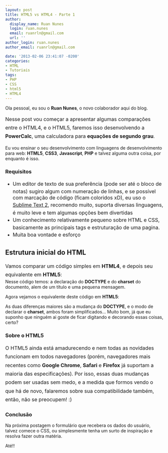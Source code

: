 ```yaml
---
layout: post
title: HTML5 vs HTML4 - Parte 1
author:
  display_name: Ruan Nunes
  login: ruan.nunes
  email: ruanrln@gmail.com
  url: ''
author_login: ruan.nunes
author_email: ruanrln@gmail.com

date: '2013-02-06 23:41:07 -0200'
categories:
- HTML
- Tutoriais
tags:
- PHP
- CSS
- html5
- HTML4
---
```

Ola pessoal, eu sou o <strong>Ruan Nunes</strong>, o novo colaborador aqui do blog.

<span style="line-height: 1.714285714; font-size: 1rem;">Nesse post vou começar a apresentar algumas comparações entre o HTML4, e o HTML5, faremos isso desenvolvendo a </span><strong style="line-height: 1.714285714; font-size: 1rem;">PowerCalc</strong><span style="line-height: 1.714285714; font-size: 1rem;">, uma calculadora para </span><strong style="line-height: 1.714285714; font-size: 1rem;">equações de segundo grau</strong>.<span style="line-height: 1.714285714; font-size: 1rem;">
</span>

Eu vou ensinar o seu desenvolvimento com linguagens de desenvolvimento para web: <strong>HTML5</strong>, <strong>CSS3</strong>, <strong>Javascript</strong>, <strong>PHP</strong> e talvez alguma outra coisa, por enquanto é isso.

<h3>Requisitos</h3>
<ul>
<li><span style="font-size: 1rem; line-height: 1.714285714;">Um editor de texto de sua preferência (pode ser até o bloco de notas) sugiro algum com numeração de linhas, e se possível com marcação de código (ficam coloridos xD), eu uso o <a title="Sublime Text 2" href="http://www.sublimetext.com/2">Sublime Text 2</a>, recomendo muito, suporta diversas linguagens, é muito leve e tem algumas opções bem divertidas</span></li>
<li><span style="font-size: 1rem; line-height: 1.714285714;">Um conhecimento relativamente pequeno sobre HTML e CSS, basicamente as principais tags e estruturação de uma pagina.</span></li>
<li><span style="font-size: 1rem; line-height: 1.714285714;">Muita boa vontade e esforço</span></li>
</ul>
<h2>Estrutura inicial do HTML</h2>
<span style="font-size: 1rem; line-height: 1.714285714;">Vamos comparar um código simples em <strong>HTML4</strong>, e depois seu equivalente em <strong>HTML5</strong>:</span>

<div data-gist-id="4706413" data-gist-show-loading="false"></div>
Nesse código temos: a declaração do <strong>DOCTYPE</strong> e do <strong>charset</strong> do documento, alem de um título e uma pequena mensagem.

Agora vejamos o equivalente deste código em <strong>HTML5</strong>:

<div data-gist-id="4706480" data-gist-show-loading="false"></div>
As duas diferenças maiores são a mudança do <strong>DOCTYPE</strong>, e o modo de declarar o <strong>charset</strong>, ambos foram simplificados... Muito bom, já que eu suponho que ninguém ai goste de ficar digitando e decorando essas coisas, certo?

<h3>Sobre o HTML5</h3>
<span style="line-height: 1.714285714; font-size: 1rem;">O HTML5 ainda está amadurecendo e nem todas as novidades funcionam em todos navegadores (porém, navegadores mais recentes como <strong>Google Chrome</strong>, <strong>Safari</strong> e <strong>Firefox</strong> já suportam a maioria das especificações). Por isso, essas duas mudanças podem ser usadas sem medo, e a medida que formos vendo o que há de novo, falaremos sobre sua compatibilidade também, então, não se preocupem! :)</span>

<h3>Conclusão</h3>
Na próxima postagem o formulário que recebera os dados do usuário, talvez comece o CSS, ou simplesmente tenha um surto de inspiração e resolva fazer outra matéria.

Até!!

